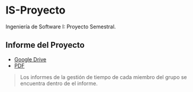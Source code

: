 # IS-Proyecto
Ingeniería de Software I: Proyecto Semestral. 

## Informe del Proyecto
- [Google Drive](https://docs.google.com/document/d/1bZ_D6-jxHqZlXLhaNH35PPa5RHcib3fngrrhZWa_l70/edit?usp=sharing)
- [PDF]()


> Los informes de la gestión de tiempo de cada miembro del grupo se encuentra dentro de el informe.